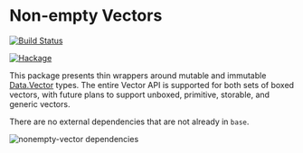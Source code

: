 # Non-empty Vectors

[![Build Status](https://travis-ci.org/emilypi/nonempty-vector.svg?branch=master)](https://travis-ci.org/emilypi/nonempty-vector)

[![Hackage](https://img.shields.io/hackage/v/nonempty-vector.svg)](https://hackage.haskell.org/package/nonempty-vector)

This package presents thin wrappers around mutable and immutable [Data.Vector](https://hackage.haskell.org/package/vector) types. The entire Vector API is supported for both sets of boxed vectors, with future plans to support unboxed, primitive, storable, and generic vectors.

There are no external dependencies that are not already in `base`.

![nonempty-vector dependencies](https://i.imgur.com/6H21P7e.png)
